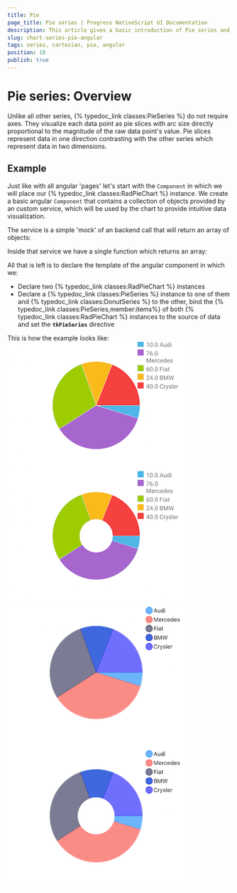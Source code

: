 ```yaml
---
title: Pie
page_title: Pie series | Progress NativeScript UI Documentation
description: This article gives a basic introduction of Pie series and continues with a sample scenario of how Pie series are used.
slug: chart-series-pie-angular
tags: series, cartesian, pie, angular
position: 10
publish: true
---
```


# Pie series: Overview
Unlike all other series, {% typedoc_link classes:PieSeries %} do not require axes. They visualize each data point as pie slices with arc size directly proportional to the magnitude of the raw data point's value. Pie slices represent data in one direction contrasting with the other series which represent data in two dimensions.

## Example
Just like with all angular 'pages' let's start with the `Component` in which we will place our {% typedoc_link classes:RadPieChart %} instance. We create a basic angular `Component` that contains a collection of objects provided by an custom service, which will be used by the chart to provide intuitive data visualization.

The service is a simple 'mock' of an backend call that will return an array of objects:

<snippet id='chart-angular-data-service'/>

Inside that service we have a single function which returns an array:

<snippet id='chart-angular-categorical-source'/>

<snippet id='chart-angular-country'/>

All that is left is to declare the template of the angular component in which we:

- Declare two {% typedoc_link classes:RadPieChart %} instances
- Declare a {% typedoc_link classes:PieSeries %} instance to one of them and {% typedoc_link classes:DonutSeries %} to the other, bind the {% typedoc_link classes:PieSeries,member:items%} of both {% typedoc_link classes:RadPieChart %} instances to the source of data and set the **`tkPieSeries`** directive

<snippet id='chart-angular-pie-series-component'/>
<snippet id='chart-angular-pie-series'/>

This is how the example looks like:
![Cartesian chart: Pie series](../../../img/ns_ui/pie_series_android.png "Pie series on Android.") ![Cartesian chart: Pie series](../../../img/ns_ui/pie_series_ios.png "Pie series on iOS.")
